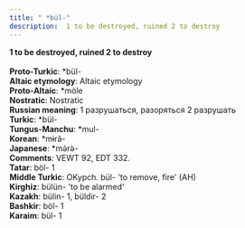 ```yaml
---
title: " *bül-"
description:  1 to be destroyed, ruined 2 to destroy
---
```

<p data-pagefind-weight="0.5">
<strong> 1 to be destroyed, ruined 2 to destroy</strong><br><br>
<strong>Proto-Turkic</strong>:  *bül-<br>
<strong>Altaic etymology</strong>:  Altaic etymology<br>
<strong> Proto-Altaic</strong>:  *mòle<br>
<strong>Nostratic</strong>:  Nostratic<br>
<strong>Russian meaning</strong>:  1 разрушаться, разоряться 2 разрушать<br>
<strong>Turkic</strong>:  *bül-<br>
<strong>Tungus-Manchu</strong>:  *mul-<br>
<strong>Korean</strong>:  *mɨră-<br>
<strong>Japanese</strong>:  *mǝ̀rǝ̀-<br>
<strong>Comments</strong>:  VEWT 92, EDT 332.<br>
<strong>Tatar</strong>:  böl- 1<br>
<strong>Middle Turkic</strong>:  OKypch. bül- 'to remove, fire' (AH)<br>
<strong>Kirghiz</strong>:  bülün- 'to be alarmed'<br>
<strong>Kazakh</strong>:  bülin- 1, büldir- 2<br>
<strong>Bashkir</strong>:  böl- 1<br>
<strong>Karaim</strong>:  bül- 1<br>

</p>
